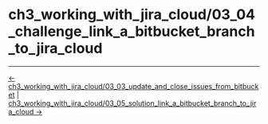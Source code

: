 # ch3_working_with_jira_cloud/03_04_challenge_link_a_bitbucket_branch_to_jira_cloud
<!-- FooterStart -->
---
[← ch3_working_with_jira_cloud/03_03_update_and_close_issues_from_bitbucket](../03_05_update_and_close_issues_from_bitbucket/README.md) | [ch3_working_with_jira_cloud/03_05_solution_link_a_bitbucket_branch_to_jira_cloud →](../03_07_solution_link_a_bitbucket_branch_to_jira_cloud/README.md)
<!-- FooterEnd -->
